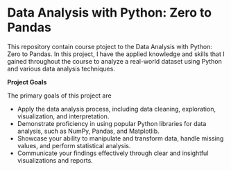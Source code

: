 # **Data Analysis with Python: Zero to Pandas**

This repository contain course ptoject to the Data Analysis with Python: Zero to Pandas. In this project, I have the  applied  knowledge and skills that I gained throughout the course to analyze a real-world dataset using Python and various data analysis techniques.

**Project Goals**

The primary goals of this project are
- Apply the data analysis process, including data cleaning, exploration, visualization, and interpretation.
- Demonstrate proficiency in using popular Python libraries for data analysis, such as NumPy, Pandas, and Matplotlib.
- Showcase your ability to manipulate and transform data, handle missing values, and perform statistical analysis.
- Communicate your findings effectively through clear and insightful visualizations and reports.
